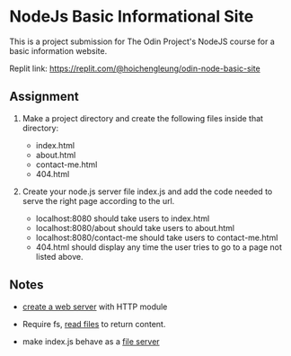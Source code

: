 # NodeJs Basic Informational Site
This is a project submission for The Odin Project's NodeJS course for a basic information website.

Replit link: https://replit.com/@hoichengleung/odin-node-basic-site

## Assignment
1. Make a project directory and create the following files inside that directory:
    - index.html
    - about.html
    - contact-me.html
    - 404.html

2. Create your node.js server file index.js and add the code needed to serve the right page according to the url.
    - localhost:8080 should take users to index.html
    - localhost:8080/about should take users to about.html
    - localhost:8080/contact-me should take users to contact-me.html
    - 404.html should display any time the user tries to go to a page not listed above.

## Notes

- [create a web server](https://www.w3schools.com/nodejs/nodejs_http.asp#:~:text=Node.js%20as%20a%20Web%20Server) with HTTP module

- Require fs, [read files](https://www.w3schools.com/nodejs/nodejs_filesystem.asp#:~:text=Rename%20files-,Read%20Files,-The%20fs.readFile) to return content.

- make index.js behave as a [file server](https://www.w3schools.com/nodejs/nodejs_url.asp#:~:text=Run%20example%20%C2%BB-,Node.js%20File%20Server,-Now%20we%20know)
